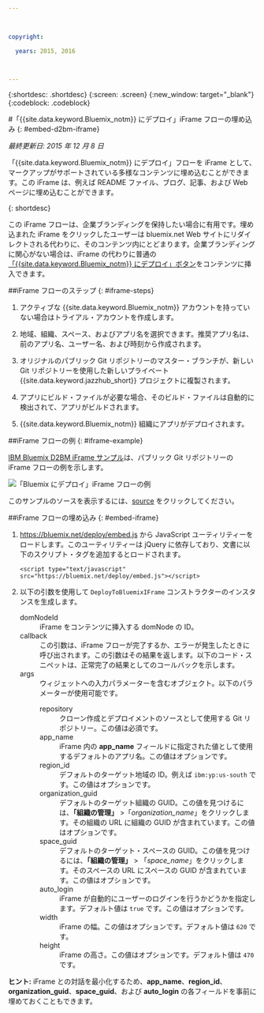 ```yaml
---

 

copyright:

  years: 2015, 2016

 

---
```


{:shortdesc: .shortdesc}
{:screen: .screen}
{:new_window: target="_blank"}
{:codeblock: .codeblock}

#「{{site.data.keyword.Bluemix_notm}} にデプロイ」iFrame フローの埋め込み {: #embed-d2bm-iframe} 

*最終更新日: 2015 年 12 月 8 日* 

「{{site.data.keyword.Bluemix_notm}} にデプロイ」フローを iFrame として、マークアップがサポートされている多様なコンテンツに埋め込むことができます。この iFrame は、例えば README ファイル、ブログ、記事、および Web ページに埋め込むことができます。 

{: shortdesc} 

この iFrame フローは、企業ブランディングを保持したい場合に有用です。埋め込まれた iFrame をクリックしたユーザーは bluemix.net Web サイトにリダイレクトされる代わりに、そのコンテンツ内にとどまります。企業ブランディングに関心がない場合は、iFrame の代わりに普通の[「{{site.data.keyword.Bluemix_notm}} にデプロイ」ボタン](../develop/deploy_button.html)をコンテンツに挿入できます。 

##iFrame フローのステップ {: #iframe-steps} 

1. アクティブな {{site.data.keyword.Bluemix_notm}} アカウントを持っていない場合はトライアル・アカウントを作成します。 

2. 地域、組織、スペース、およびアプリ名を選択できます。推奨アプリ名は、前のアプリ名、ユーザー名、および時刻から作成されます。 

3. オリジナルのパブリック Git リポジトリーのマスター・ブランチが、新しい Git リポジトリーを使用した新しいプライベート {{site.data.keyword.jazzhub_short}} プロジェクトに複製されます。 

4. アプリにビルド・ファイルが必要な場合、そのビルド・ファイルは自動的に検出されて、アプリがビルドされます。 

5. {{site.data.keyword.Bluemix_notm}} 組織にアプリがデプロイされます。 

##iFrame フローの例 {: #iframe-example} 

<p>
<a class="xref" href="http://d2bm-iframe-sample.ng.bluemix.net/" target="_blank" title="(新しいタブまたはウィンドウで開きます)">IBM Bluemix D2BM iFrame サンプル</a>は、パブリック Git リポジトリーの iFrame フローの例を示します。<div class="image"><img class="image" src="images/d2bm_iframe_sample2.png" alt="「Bluemix にデプロイ」iFrame フローの例" /></div>
</p> 

<p>
このサンプルのソースを表示するには、<a class="xref" href="https://hub.jazz.net/project/idsorg/d2bm-iframe-sample/overview" target="_blank" title="(新しいタブまたはウィンドウで開きます)">source</a> をクリックしてください。
</p>

##iFrame フローの埋め込み {: #embed-iframe}  

<ol>
<li><a href="https://bluemix.net/deploy/embed.js" target="_blank">https://bluemix.net/deploy/embed.js</a> から JavaScript ユーティリティーをロードします。このユーティリティーは jQuery に依存しており、文書に以下のスクリプト・タグを追加するとロードされます。
<pre class="pre">
<code>&lt;script type="text/javascript" src="https://bluemix.net/deploy/embed.js"&gt;&lt;/script&gt;</code>
</pre>
</li>
<li> 以下の引数を使用して <code>DeployToBluemixIFrame</code> コンストラクターのインスタンスを生成します。<dl class="parml">
<dt class="pt dlterm">domNodeId</dt>
<dd class="pd">iFrame をコンテンツに挿入する domNode の ID。</dd>

<dt class="pt dlterm">callback</dt>
<dd class="pd">この引数は、iFrame フローが完了するか、エラーが発生したときに呼び出されます。この引数はその結果を返します。以下のコード・スニペットは、正常完了の結果としてのコールバックを示します。</dd>

<dt class="pt dlterm">args</dt>
<dd class="pd">ウィジェットへの入力パラメーターを含むオブジェクト。以下のパラメーターが使用可能です。<dl class="parml">

<dt class="pt dlterm">repository</dt>
<dd class="pd">クローン作成とデプロイメントのソースとして使用する Git リポジトリー。この値は必須です。</dd>
	
<dt class="pt dlterm">app_name</dt>
<dd class="pd">iFrame 内の <strong>app_name</strong> フィールドに指定された値として使用するデフォルトのアプリ名。この値はオプションです。</dd>
	
    
<dt class="pt dlterm">region_id</dt>
<dd class="pd">デフォルトのターゲット地域の ID。例えば <code>ibm:yp:us-south</code> です。この値はオプションです。</dd>
	
<dt class="pt dlterm">organization_guid</dt>
<dd class="pd">デフォルトのターゲット組織の GUID。この値を見つけるには、<strong>「組織の管理」</strong> >「<i>organization_name</i>」をクリックします。その組織の URL に組織の GUID が含まれています。この値はオプションです。</dd>
	
<dt class="pt dlterm">space_guid</dt>
<dd class="pd">デフォルトのターゲット・スペースの GUID。この値を見つけるには、<strong>「組織の管理」</strong> > 「<i>space_name</i>」をクリックします。そのスペースの URL にスペースの GUID が含まれています。この値はオプションです。</dd>
	
<dt class="pt dlterm">auto_login</dt>
<dd class="pd">iFrame が自動的にユーザーのログインを行うかどうかを指定します。デフォルト値は <code>true</code> です。この値はオプションです。</dd>
	
<dt class="pt dlterm">width</dt>
<dd class="pd">iFrame の幅。この値はオプションです。デフォルト値は <code>620</code> です。</dd>
	
<dt class="pt dlterm">height</dt>
<dd class="pd">iFrame の高さ。この値はオプションです。デフォルト値は <code>470</code>です。</dd>
</dl>

</dd>
</dl>
</li>
</ol>  

**ヒント:** iFrame との対話を最小化するため、**app_name**、**region_id**、**organization_guid**、**space_guid**、および **auto_login** の各フィールドを事前に埋めておくこともできます。
